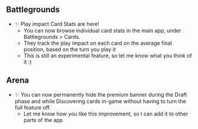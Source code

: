## Battlegrounds

-   ✨ Play impact Card Stats are here!
    -   You can now browse individual card stats in the main app, under Battlegrounds > Cards.
    -   They track the play impact on each card on the average final position, based on the turn you play it
    -   This is still an experimental feature, so let me know what you think of it :)

## Arena

-   ✨ You can now permanently hide the premium banner during the Draft phase and while Discovering cards in-game without having to turn the full feature off.
    -   Let me know how you like this improvement, so I can add it to other parts of the app
